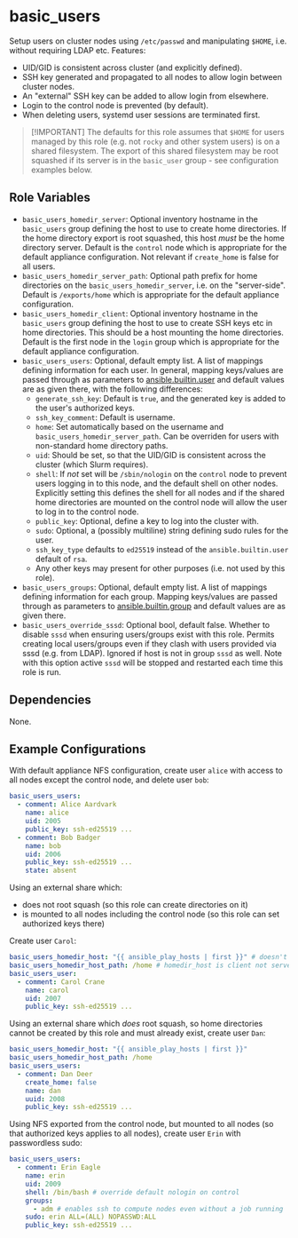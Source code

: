 # basic_users

Setup users on cluster nodes using `/etc/passwd` and manipulating `$HOME`, i.e.
without requiring LDAP etc. Features:

- UID/GID is consistent across cluster (and explicitly defined).
- SSH key generated and propagated to all nodes to allow login between cluster
  nodes.
- An "external" SSH key can be added to allow login from elsewhere.
- Login to the control node is prevented (by default).
- When deleting users, systemd user sessions are terminated first.

> [!IMPORTANT] The defaults for this role assumes that `$HOME` for users
> managed by this role (e.g. not `rocky` and other system users) is on a shared
> filesystem. The export of this shared filesystem may be root squashed if its
> server is in the `basic_user` group - see configuration examples below.

## Role Variables

- `basic_users_homedir_server`: Optional inventory hostname in the `basic_users`
  group defining the host to use to create home directories. If the home
  directory export is root squashed, this host _must_ be the home directory
  server. Default is the `control` node which is appropriate for the default
  appliance configuration. Not relevant if `create_home` is false for all users.
- `basic_users_homedir_server_path`: Optional path prefix for home directories on
  the `basic_users_homedir_server`, i.e. on the "server-side". Default is
  `/exports/home` which is appropriate for the default appliance configuration.
- `basic_users_homedir_client`: Optional inventory hostname in the `basic_users`
  group defining the host to use to create SSH keys etc in home directories.
  This should be a host mounting the home directories. Default is the first
  node in the `login` group which is appropriate for the default appliance
  configuration.
- `basic_users_users`: Optional, default empty list. A list of mappings defining
  information for each user. In general, mapping keys/values are passed through
  as parameters to [ansible.builtin.user](https://docs.ansible.com/ansible/latest/collections/ansible/builtin/user_module.html)
  and default values are as given there, with the following differences:
  - `generate_ssh_key`: Default is `true`, and the generated key is added to
    the user's authorized keys.
  - `ssh_key_comment`: Default is username.
  - `home`: Set automatically based on the username and
    `basic_users_homedir_server_path`. Can be overriden for users with
    non-standard home directory paths.
  - `uid`: Should be set, so that the UID/GID is consistent across the cluster
    (which Slurm requires).
  - `shell`: If _not_ set will be `/sbin/nologin` on the `control` node to
    prevent users logging in to this node, and the default shell on other
    nodes. Explicitly setting this defines the shell for all nodes and if the
    shared home directories are mounted on the control node will allow the
    user to log in to the control node.
  - `public_key`: Optional, define a key to log into the cluster with.
  - `sudo`: Optional, a (possibly multiline) string defining sudo rules for the
    user.
  - `ssh_key_type` defaults to `ed25519` instead of the `ansible.builtin.user`
    default of `rsa`.
  - Any other keys may present for other purposes (i.e. not used by this role).
- `basic_users_groups`: Optional, default empty list. A list of mappings defining information for each group. Mapping keys/values are passed through as parameters to [ansible.builtin.group](https://docs.ansible.com/ansible/latest/collections/ansible/builtin/group_module.html) and default values are as given there.
- `basic_users_override_sssd`: Optional bool, default false. Whether to disable `sssd` when ensuring users/groups exist with this role. Permits creating local users/groups even if they clash with users provided via sssd (e.g. from LDAP). Ignored if host is not in group `sssd` as well. Note with this option active `sssd` will be stopped and restarted each time this role is run.

## Dependencies

None.

## Example Configurations

With default appliance NFS configuration, create user `alice` with access
to all nodes except the control node, and delete user `bob`:

```yaml
basic_users_users:
  - comment: Alice Aardvark
    name: alice
    uid: 2005
    public_key: ssh-ed25519 ...
  - comment: Bob Badger
    name: bob
    uid: 2006
    public_key: ssh-ed25519 ...
    state: absent
```

Using an external share which:

- does not root squash (so this role can create directories on it)
- is mounted to all nodes including the control node (so this role can set
  authorized keys there)

Create user `Carol`:

```yaml
basic_users_homedir_host: "{{ ansible_play_hosts | first }}" # doesn't matter which host is used
basic_users_homedir_host_path: /home # homedir_host is client not server
basic_users_user:
  - comment: Carol Crane
    name: carol
    uid: 2007
    public_key: ssh-ed25519 ...
```

Using an external share which _does_ root squash, so home directories cannot be
created by this role and must already exist, create user `Dan`:

```yaml
basic_users_homedir_host: "{{ ansible_play_hosts | first }}"
basic_users_homedir_host_path: /home
basic_users_users:
  - comment: Dan Deer
    create_home: false
    name: dan
    uuid: 2008
    public_key: ssh-ed25519 ...
```

Using NFS exported from the control node, but mounted to all nodes (so that
authorized keys applies to all nodes), create user `Erin` with passwordless sudo:

```yaml
basic_users_users:
  - comment: Erin Eagle
    name: erin
    uid: 2009
    shell: /bin/bash # override default nologin on control
    groups:
      - adm # enables ssh to compute nodes even without a job running
    sudo: erin ALL=(ALL) NOPASSWD:ALL
    public_key: ssh-ed25519 ...
```
